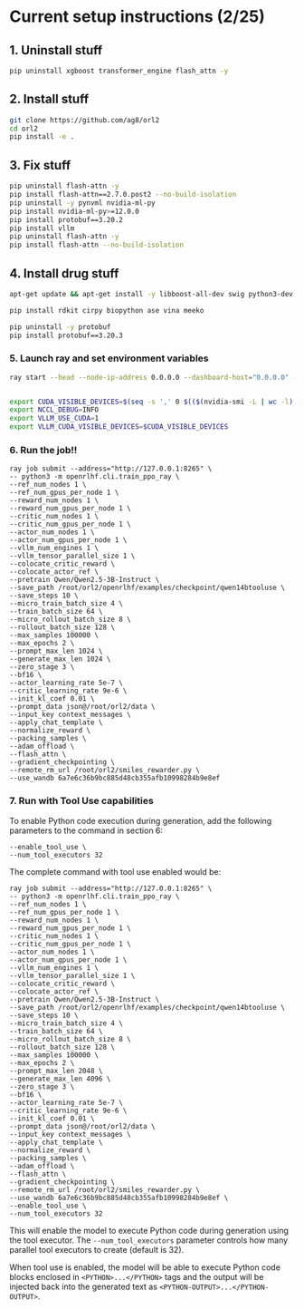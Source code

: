 # Current setup instructions (2/25)

## 1. Uninstall stuff

```bash
pip uninstall xgboost transformer_engine flash_attn -y
```

## 2. Install stuff

```bash
git clone https://github.com/ag8/orl2
cd orl2
pip install -e .
```

## 3. Fix stuff

```bash
pip uninstall flash-attn -y
pip install flash-attn==2.7.0.post2 --no-build-isolation
pip uninstall -y pynvml nvidia-ml-py
pip install nvidia-ml-py>=12.0.0
pip install protobuf==3.20.2
pip install vllm
pip uninstall flash-attn -y
pip install flash-attn --no-build-isolation
```

## 4. Install drug stuff

```bash
apt-get update && apt-get install -y libboost-all-dev swig python3-dev build-essential libopenbabel-dev python3-openbabel

pip install rdkit cirpy biopython ase vina meeko

pip uninstall -y protobuf
pip install protobuf==3.20.3
```

### 5. Launch ray and set environment variables

```bash
ray start --head --node-ip-address 0.0.0.0 --dashboard-host="0.0.0.0" --num-gpus $(nvidia-smi -L | wc -l)


export CUDA_VISIBLE_DEVICES=$(seq -s ',' 0 $(($(nvidia-smi -L | wc -l) - 1)))
export NCCL_DEBUG=INFO
export VLLM_USE_CUDA=1
export VLLM_CUDA_VISIBLE_DEVICES=$CUDA_VISIBLE_DEVICES
```

### 6. Run the job!!

```
ray job submit --address="http://127.0.0.1:8265" \
-- python3 -m openrlhf.cli.train_ppo_ray \
--ref_num_nodes 1 \
--ref_num_gpus_per_node 1 \
--reward_num_nodes 1 \
--reward_num_gpus_per_node 1 \
--critic_num_nodes 1 \
--critic_num_gpus_per_node 1 \
--actor_num_nodes 1 \
--actor_num_gpus_per_node 1 \
--vllm_num_engines 1 \
--vllm_tensor_parallel_size 1 \
--colocate_critic_reward \
--colocate_actor_ref \
--pretrain Qwen/Qwen2.5-3B-Instruct \
--save_path /root/orl2/openrlhf/examples/checkpoint/qwen14btooluse \
--save_steps 10 \
--micro_train_batch_size 4 \
--train_batch_size 64 \
--micro_rollout_batch_size 8 \
--rollout_batch_size 128 \
--max_samples 100000 \
--max_epochs 2 \
--prompt_max_len 1024 \
--generate_max_len 1024 \
--zero_stage 3 \
--bf16 \
--actor_learning_rate 5e-7 \
--critic_learning_rate 9e-6 \
--init_kl_coef 0.01 \
--prompt_data json@/root/orl2/data \
--input_key context_messages \
--apply_chat_template \
--normalize_reward \
--packing_samples \
--adam_offload \
--flash_attn \
--gradient_checkpointing \
--remote_rm_url /root/orl2/smiles_rewarder.py \
--use_wandb 6a7e6c36b9bc885d48cb355afb10998284b9e8ef
```

### 7. Run with Tool Use capabilities

To enable Python code execution during generation, add the following parameters to the command in section 6:

```
--enable_tool_use \
--num_tool_executors 32
```

The complete command with tool use enabled would be:

```
ray job submit --address="http://127.0.0.1:8265" \
-- python3 -m openrlhf.cli.train_ppo_ray \
--ref_num_nodes 1 \
--ref_num_gpus_per_node 1 \
--reward_num_nodes 1 \
--reward_num_gpus_per_node 1 \
--critic_num_nodes 1 \
--critic_num_gpus_per_node 1 \
--actor_num_nodes 1 \
--actor_num_gpus_per_node 1 \
--vllm_num_engines 1 \
--vllm_tensor_parallel_size 1 \
--colocate_critic_reward \
--colocate_actor_ref \
--pretrain Qwen/Qwen2.5-3B-Instruct \
--save_path /root/orl2/openrlhf/examples/checkpoint/qwen14btooluse \
--save_steps 10 \
--micro_train_batch_size 4 \
--train_batch_size 64 \
--micro_rollout_batch_size 8 \
--rollout_batch_size 128 \
--max_samples 100000 \
--max_epochs 2 \
--prompt_max_len 2048 \
--generate_max_len 4096 \
--zero_stage 3 \
--bf16 \
--actor_learning_rate 5e-7 \
--critic_learning_rate 9e-6 \
--init_kl_coef 0.01 \
--prompt_data json@/root/orl2/data \
--input_key context_messages \
--apply_chat_template \
--normalize_reward \
--packing_samples \
--adam_offload \
--flash_attn \
--gradient_checkpointing \
--remote_rm_url /root/orl2/smiles_rewarder.py \
--use_wandb 6a7e6c36b9bc885d48cb355afb10998284b9e8ef \
--enable_tool_use \
--num_tool_executors 32
```

This will enable the model to execute Python code during generation using the tool executor. The `--num_tool_executors` parameter controls how many parallel tool executors to create (default is 32).

When tool use is enabled, the model will be able to execute Python code blocks enclosed in `<PYTHON>...</PYTHON>` tags and the output will be injected back into the generated text as `<PYTHON-OUTPUT>...</PYTHON-OUTPUT>`.
